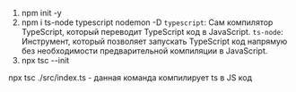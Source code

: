 1. npm init -y
2. npm i ts-node typescript nodemon -D
`typescript`: Сам компилятор TypeScript, который переводит TypeScript код в JavaScript.
`ts-node`: Инструмент, который позволяет запускать TypeScript код напрямую без необходимости предварительной компиляции в JavaScript.
3. npx tsc --init

npx tsc ./src/index.ts - данная команда компилирует ts в JS код